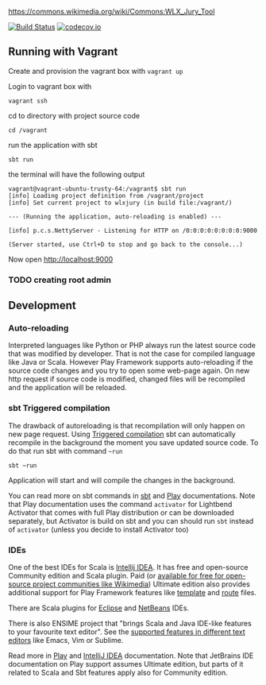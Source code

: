 https://commons.wikimedia.org/wiki/Commons:WLX_Jury_Tool 

[![Build Status](https://travis-ci.org/intracer/wlxjury.svg?branch=master)](https://travis-ci.org/intracer/wlxjury?branch=master)
[![codecov.io](http://codecov.io/github/intracer/wlxjury/coverage.svg?branch=master)](http://codecov.io/github/intracer/wlxjury?branch=master)

## Running with Vagrant

Create and provision the vagrant box with
`vagrant up`

Login to vagrant box with

`vagrant ssh`

cd to directory with project source code

`cd /vagrant`

run the application with sbt

`sbt run`

the terminal will have the following output

```
vagrant@vagrant-ubuntu-trusty-64:/vagrant$ sbt run
[info] Loading project definition from /vagrant/project
[info] Set current project to wlxjury (in build file:/vagrant/)

--- (Running the application, auto-reloading is enabled) ---

[info] p.c.s.NettyServer - Listening for HTTP on /0:0:0:0:0:0:0:0:9000

(Server started, use Ctrl+D to stop and go back to the console...)
```

Now open [http://localhost:9000](http://localhost:9000)

### TODO creating root admin

## Development

### Auto-reloading
Interpreted languages like Python or PHP always run the latest source code that was modified by developer. That is not the case for compiled language like Java or Scala. However Play Framework supports auto-reloading if the source code changes and you try to open some web-page again. On new http request if source code is modified, changed files will be recompiled and the application will be reloaded.

### sbt Triggered compilation
The drawback of autoreloading is that recompilation will only happen on new page request. Using [Triggered compilation](http://www.scala-sbt.org/0.13/docs/Howto-Triggered.html) sbt can automatically recompile in the background the moment you save updated source code. To do that run sbt with command `~run`

`sbt ~run`

Application will start and will compile the changes in the background.

You can read more on sbt commands in [sbt](http://www.scala-sbt.org/0.13/docs/Running.html) and [Play](https://www.playframework.com/documentation/2.4.x/PlayConsole) documentations. Note that Play documentation uses the command `activator` for Lightbend Activator that comes with full Play distribution or can be downloaded separately, but Activator is build on sbt and you can should run `sbt` instead of `activator` (unless you decide to install Activator too)

### IDEs
One of the best IDEs for Scala is [Intellij IDEA](https://en.wikipedia.org/wiki/IntelliJ_IDEA). It has free and open-source Community edition and Scala plugin. Paid (or [available for free for open-source project communities like Wikimedia](https://lists.wikimedia.org/pipermail/wikitech-l/2016-May/085558.html)) Ultimate edition also provides additional support for Play Framework features like [template](https://www.playframework.com/documentation/2.4.x/ScalaTemplates) and [route](https://www.playframework.com/documentation/2.4.x/ScalaRouting) files.

There are Scala plugins for [Eclipse](http://scala-ide.org/) and [NetBeans](https://en.wikipedia.org/wiki/NetBeans) IDEs. 

There is also ENSIME project that "brings Scala and Java IDE-like features to your favourite text editor". See the [supported features in different text editors](http://ensime.github.io/editors/) like Emacs, Vim or Sublime.

Read more in [Play](https://www.playframework.com/documentation/2.4.x/IDE) and [IntelliJ IDEA](https://www.jetbrains.com/help/idea/2016.2/getting-started-with-play-2-x.html) documentation. Note that JetBrains IDE documentation on Play support assumes Ultimate edition, but parts of it related to Scala and Sbt features apply also for Community edition.

